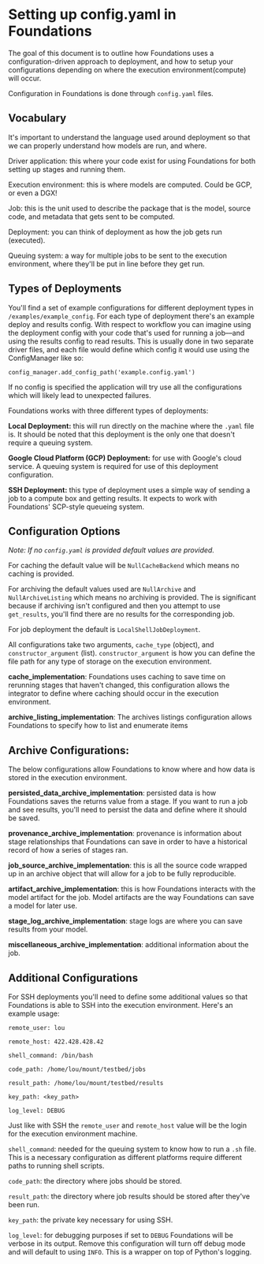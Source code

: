 # Setting up config.yaml in Foundations

The goal of this document is to outline how Foundations uses a configuration-driven approach to deployment, and how to setup your configurations depending on where the execution environment(compute) will occur.

Configuration in Foundations is done through `config.yaml` files.

## Vocabulary

It's important to understand the language used around deployment so that we can properly understand how models are run, and where.

Driver application: this where your code exist for using Foundations for both setting up stages and running them.

Execution environment: this is where models are computed. Could be GCP, or even a DGX!

Job: this is the unit used to describe the package that is the model, source code, and metadata that gets sent to be computed.

Deployment: you can think of deployment as how the job gets run (executed).

Queuing system: a way for multiple jobs to be sent to the execution environment, where they'll be put in line before they get run. 

## Types of Deployments

You'll find a set of example configurations for different deployment types in `/examples/example_config`. For each type of deployment there's an example deploy and results config. With respect to workflow you can imagine using the deployment config with your code that's used for running a job––and using the results config to read results. This is usually done in two separate driver files, and each file would define which config it would use using the ConfigManager like so:

`config_manager.add_config_path('example.config.yaml')`

If no config is specified the application will try use all the configurations which will likely lead to unexpected failures.

Foundations works with three different types of deployments:

**Local Deployment:** this will run directly on the machine where the `.yaml` file is. It should be noted that this deployment is the only one that doesn't require a queuing system.

**Google Cloud Platform (GCP) Deployment:** for use with Google's cloud service. A queuing system is required for use of this deployment configuration.

**SSH Deployment:** this type of deployment uses a simple way of sending a job to a compute box and getting results. It expects to work with Foundations' SCP-style queueing system.

## Configuration Options

*Note: If no `config.yaml` is provided default values are provided.*

For caching the default value will be `NullCacheBackend` which means no caching is provided.

For archiving the default values used are `NullArchive` and `NullArchiveListing` which means no archiving is provided. The is significant because if archiving isn't configured and then you attempt to use `get_results`, you'll find there are no results for the corresponding job.

For job deployment the default is `LocalShellJobDeployment`.

All configurations take two arguments, `cache_type` (object), and `constructor_argument` (list). `constructor_argument` is how you can define the file path for any type of storage on the execution environment.


**cache_implementation**: Foundations uses caching to save time on rerunning stages that haven't changed, this configuration allows the integrator to define where caching should occur in the execution environment.

**archive_listing_implementation**: The archives listings configuration allows Foundations to specify how to list and enumerate items

## Archive Configurations:

The below configurations allow Foundations to know where and how data is stored in the execution environment.


**persisted_data_archive_implementation**: persisted data is how Foundations saves the returns value from a stage. If you want to run a job and see results, you'll need to persist the data and define where it should be saved.

**provenance_archive_implementation**: provenance is information about stage relationships that Foundations can save in order to have a historical record of how a series of stages ran.

**job_source_archive_implementation**: this is all the source code wrapped up in an archive object that will allow for a job to be fully reproducible. 

**artifact_archive_implementation**: this is how Foundations interacts with the model artifact for the job. Model artifacts are the way Foundations can save a model for later use.

**stage_log_archive_implementation**: stage logs are where you can save results from your model.

**miscellaneous_archive_implementation**: additional information about the job.


## Additional Configurations

For SSH deployments you'll need to define some additional values so that Foundations is able to SSH into the execution environment. Here's an example usage:

```
remote_user: lou

remote_host: 422.428.428.42

shell_command: /bin/bash

code_path: /home/lou/mount/testbed/jobs

result_path: /home/lou/mount/testbed/results

key_path: <key_path>

log_level: DEBUG
```

Just like with SSH the `remote_user` and `remote_host` value will be the login for the execution environment machine.

`shell_command`: needed for the queuing system to know how to run a `.sh` file. This is a necessary configuration as different platforms require different paths to running shell scripts.

`code_path`: the directory where jobs should be stored.

`result_path`: the directory where job results should be stored after they've been run.

`key_path`: the private key necessary for using SSH.

`log_level`: for debugging purposes if set to `DEBUG` Foundations will be verbose in its output. Remove this configuration will turn off debug mode and will default to using `INFO`. This is a wrapper on top of Python's logging.